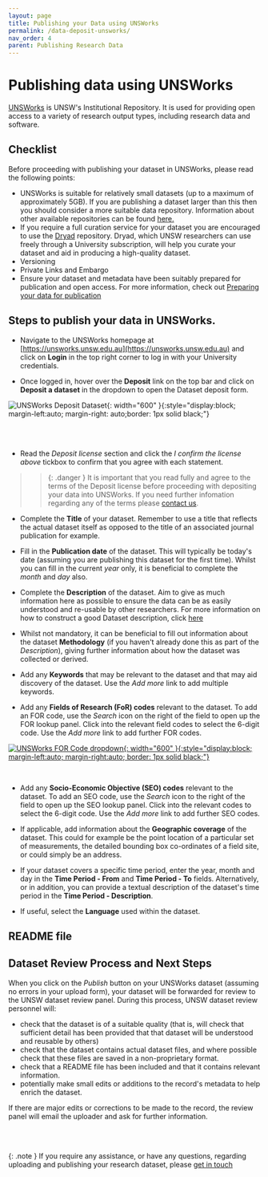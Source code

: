 ```yaml
---
layout: page
title: Publishing your Data using UNSWorks
permalink: /data-deposit-unsworks/
nav_order: 4
parent: Publishing Research Data
---
```


# Publishing data using UNSWorks

[UNSWorks](https://unsworks.unsw.edu.au) is UNSW's Institutional Repository. It is used for providing open access to a variety of research output types, including research data and software. 

## Checklist

Before proceeding with publishing your dataset in UNSWorks, please read the following points:

- UNSWorks is suitable for relatively small datasets (up to a maximum of approximately 5GB). If you are publishing a dataset larger than this then you should consider a more suitable data repository. Information about other available repositories can be found [here.](/publishing-data/)
- If you require a full curation service for your dataset you are encouraged to use the [Dryad](https://data-dryad.org) repository. Dryad, which UNSW researchers can use freely through a University subscription, will help you curate your dataset and aid in producing a high-quality dataset.
- Versioning
- Private Links and Embargo
- Ensure your dataset and metadata have been suitably prepared for publication and open access. For more information, check out [Preparing your data for publication](/preparing-your-data/) 

## Steps to publish your data in UNSWorks.

- Navigate to the UNSWorks homepage at [https://unsworks.unsw.edu.au](https://unsworks.unsw.edu.au) and click on __Login__ in the top right corner to log in with your University credentials.

- Once logged in, hover over the __Deposit__ link on the top bar and click on __Deposit a dataset__ in the dropdown to open the Dataset deposit form.

![UNSWorks Deposit Dataset]({{site.baseurl}}/assets/img/UNSWorks-Deposit-Dataset.png){: width="600" }{:style="display:block; margin-left:auto; margin-right: auto;border: 1px solid black;"}

<br/>
<br/>

- Read the _Deposit license_ section and click the _I confirm the license above_ tickbox to confirm that you agree with each statement. 

>> {: .danger }
It is important that you read fully and agree to the terms of the Deposit license before proceeding with depositing your data into UNSWorks. If you need further infomation regarding any of the terms please [contact us](/contact/).  

- Complete the __Title__ of your dataset. Remember to use a title that reflects the actual dataset itself as opposed to the title of an associated journal publication for example.

- Fill in the __Publication date__ of the dataset. This will typically be today's date (assuming you are publishing this dataset for the first time). Whilst you can fill in the current _year_ only, it is beneficial to complete the _month_ and _day_ also.

- Complete the __Description__ of the dataset. Aim to give as much information here as possible to ensure the data can be as easily understood and re-usable by other researchers. For more information on how to construct a good Dataset description, click [here](/preparing-your-dataset/)

- Whilst not mandatory, it can be beneficial to fill out information about the dataset __Methodology__ (if you haven't already done this as part of the _Description_), giving further information about how the dataset was collected or derived.

- Add any __Keywords__ that may be relevant to the dataset and that may aid discovery of the dataset. Use the _Add more_ link to add multiple keywords.

- Add any __Fields of Research (FoR) codes__ relevant to the dataset. To add an FOR code, use the _Search_ icon on the right of the field to open up the FOR lookup panel. Click into the relevant field codes to select the 6-digit code. Use the _Add more_ link to add further FOR codes.   

[![UNSWorks FOR Code dropdown]({{site.baseurl}}/assets/img/UNSWorks-FORCode-Dropdown.png){: width="600" }{:style="display:block; margin-left:auto; margin-right:auto; border: 1px solid black;"}]({{site.baseurl}}/assets/img/UNSWorks-FORCode-Dropdown.png)

<br/>

- Add any __Socio-Economic Objective (SEO) codes__ relevant to the dataset. To add an SEO code, use the _Search_ icon to the right of the field to open up the SEO lookup panel. Click into the relevant codes to select the 6-digit code.  Use the _Add more_ link to add further SEO codes.   

- If applicable, add information about the __Geographic coverage__ of the dataset. This could for example be the point location of a particular set of measurements, the detailed bounding box co-ordinates of a field site, or could simply be an address.

- If your dataset covers a specific time period, enter the year, month and day in the __Time Period - From__ and __Time Period - To__ fields. Alternatively, or in addition, you can provide a textual description of the dataset's time period in the __Time Period - Description__.

- If useful, select the __Language__ used within the dataset.

## README file

## Dataset Review Process and Next Steps  

When you click on the _Publish_ button on your UNSWorks dataset (assuming no errors in your upload form), your dataset will be forwarded for review to the UNSW dataset review panel. During this process, UNSW dataset review personnel will:
- check that the dataset is of a suitable quality (that is, will check that sufficient detail has been provided that that dataset will be understood and reusable by others)
- check that the dataset contains actual dataset files, and where possible check that these files are saved in a non-proprietary format.
- check that a README file has been included and that it contains relevant information.
- potentially make small edits or additions to the record's metadata to help enrich the dataset.   

If there are major edits or corrections to be made to the record, the review panel will email the uploader and ask for further information. 

<br/>
<br/>

{: .note }
If you require any assistance, or have any questions, regarding uploading and publishing your research dataset, please [get in touch](/contact/)